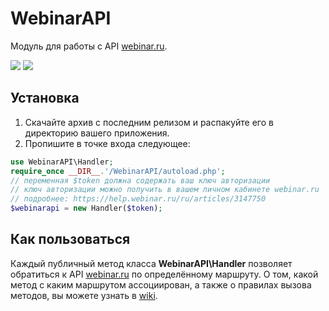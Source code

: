 # WebinarAPI

Модуль для работы с API [webinar.ru](https://webinar.ru "webinar.ru").

![](https://img.shields.io/badge/PHP-7%2B-blue) ![](https://img.shields.io/badge/version-0.53-lightgrey)

## Установка

1. Скачайте архив с последним релизом и распакуйте его в директорию вашего приложения.
2. Пропишите в точке входа следующее:
```php
use WebinarAPI\Handler;
require_once __DIR__.'/WebinarAPI/autoload.php';
// переменная $token должна содержать ваш ключ авторизации
// ключ авторизации можно получить в вашем личном кабинете webinar.ru
// подробнее: https://help.webinar.ru/ru/articles/3147750
$webinarapi = new Handler($token);
```

## Как пользоваться

Каждый публичный метод класса **WebinarAPI\Handler** позволяет обратиться к API [webinar.ru](https://webinar.ru "webinar.ru") по определённому маршруту. О том, какой метод с каким маршрутом ассоциирован, а также о правилах вызова методов, вы можете узнать в [wiki](https://github.com/drnoisier/webinarapi/wiki "wiki"). 